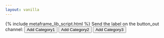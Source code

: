 ```yaml
---
layout: vanilla
---
```

<head>
	<style>
		html { height: 100%; }
		body { min-height: 100%; }
	</style>
	<script src="{{site.baseurl}}{{site.data.urls.promise_polyfill}}"></script>
</head>
<body>
	<!-- <link rel="stylesheet" href="pure-min.css"> -->
    {% include metaframe_lib_script.html %}
	Send the label on the button_out channel:
	<!-- <div id="content"> -->
    	<button id="button1" class="pure-button">Add Category1</button>
    	<button id="button2" class="pure-button">Add Category2</button>
    	<button id="button3" class="pure-button">Add Category3</button>
	<!-- </div> -->
	<script>
/* Set up the metaframe channel */
var metaframe = new Metaframe();

metaframe.ready.then(function() {
	metaframe.sendDimensions();
}, function(err) {
	console.error('Error setting up the metaframe connection');
});

/* Push random numbers to the next page every time the button is clicked */
document.getElementById("button1")
	.addEventListener('click', function() {
		metaframe.setOutput("button_out", "Category1");
	});

document.getElementById("button2")
	.addEventListener('click', function() {
		metaframe.setOutput("button_out", "Category2");
	});

document.getElementById("button3")
	.addEventListener('click', function() {
		metaframe.setOutput("button_out", "Category3");
	});

	</script>
</body>

